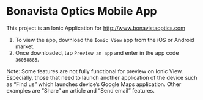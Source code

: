 
# Bonavista Optics Mobile App
This project is an Ionic Application for http://www.bonavistaoptics.com

1. To view the app, download the `Ionic View` app from the iOS or Android market. 
2. Once downloaded, tap `Preview an app` and enter in the app code `36058885`.

Note: Some features are not fully functional for preview on Ionic View. Especially, those that need to launch another application of the device such as “Find us” which launches device’s Google Maps application. 
Other examples are “Share” an article and “Send email” features.